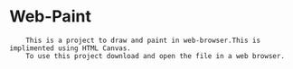 # Web-Paint
        This is a project to draw and paint in web-browser.This is implimented using HTML Canvas.
        To use this project download and open the file in a web browser.
